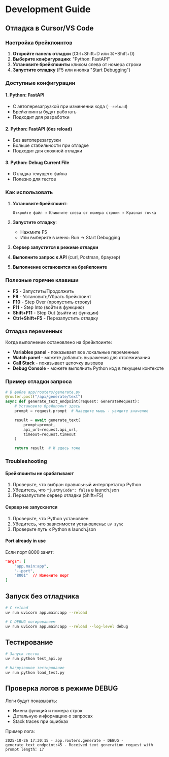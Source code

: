 # Development Guide

## Отладка в Cursor/VS Code

### Настройка брейкпоинтов

1. **Откройте панель отладки** (Ctrl+Shift+D или ⌘+Shift+D)
2. **Выберите конфигурацию**: "Python: FastAPI"
3. **Установите брейкпоинты** кликом слева от номера строки
4. **Запустите отладку** (F5 или кнопка "Start Debugging")

### Доступные конфигурации

#### 1. Python: FastAPI

- С автоперезагрузкой при изменении кода (`--reload`)
- Брейкпоинты будут работать
- Подходит для разработки

#### 2. Python: FastAPI (без reload)

- Без автоперезагрузки
- Больше стабильности при отладке
- Подходит для сложной отладки

#### 3. Python: Debug Current File

- Отладка текущего файла
- Полезно для тестов

### Как использовать

1. **Установите брейкпоинт**:

   ```
   Откройте файл → Кликните слева от номера строки → Красная точка
   ```

2. **Запустите отладку**:

   - Нажмите F5
   - Или выберите в меню: Run → Start Debugging

3. **Сервер запустится в режиме отладки**

4. **Выполните запрос к API** (curl, Postman, браузер)

5. **Выполнение остановится на брейкпоинте**

### Полезные горячие клавиши

- **F5** - Запустить/Продолжить
- **F9** - Установить/Убрать брейкпоинт
- **F10** - Step Over (пропустить строку)
- **F11** - Step Into (войти в функцию)
- **Shift+F11** - Step Out (выйти из функции)
- **Ctrl+Shift+F5** - Перезапустить отладку

### Отладка переменных

Когда выполнение остановлено на брейкпоинте:

- **Variables panel** - показывает все локальные переменные
- **Watch panel** - можете добавить выражения для отслеживания
- **Call Stack** - показывает цепочку вызовов
- **Debug Console** - можете выполнить Python код в текущем контексте

### Пример отладки запроса

```python
# В файле app/routers/generate.py
@router.post("/api/generate/text")
async def generate_text_endpoint(request: GenerateRequest):
    # Установите брейкпоинт здесь
    prompt = request.prompt  # Наведите мышь - увидите значение

    result = await generate_text(
        prompt=prompt,
        api_url=request.api_url,
        timeout=request.timeout
    )

    return result  # И здесь тоже
```

### Troubleshooting

#### Брейкпоинты не срабатывают

1. Проверьте, что выбран правильный интерпретатор Python
2. Убедитесь, что `"justMyCode": false` в launch.json
3. Перезапустите сервер отладки (Shift+F5)

#### Сервер не запускается

1. Проверьте, что Python установлен
2. Убедитесь, что зависимости установлены: `uv sync`
3. Проверьте путь к Python в launch.json

#### Port already in use

Если порт 8000 занят:

```json
"args": [
    "app.main:app",
    "--port",
    "8001"  // Измените порт
]
```

## Запуск без отладчика

```bash
# С reload
uv run uvicorn app.main:app --reload

# С DEBUG логированием
uv run uvicorn app.main:app --reload --log-level debug
```

## Тестирование

```bash
# Запуск тестов
uv run python test_api.py

# Нагрузочное тестирование
uv run python load_test.py
```

## Проверка логов в режиме DEBUG

Логи будут показывать:

- Имена функций и номера строк
- Детальную информацию о запросах
- Stack traces при ошибках

Пример лога:

```
2025-10-26 17:30:15 - app.routers.generate - DEBUG - generate_text_endpoint:45 - Received text generation request with prompt length: 17
```
